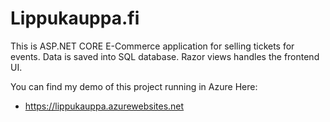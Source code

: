 # Lippukauppa.fi

This is ASP.NET CORE E-Commerce application for selling tickets for events. Data is saved into SQL database. Razor views handles the frontend UI.  

You can find my demo of this project running in Azure Here:  
+ https://lippukauppa.azurewebsites.net
